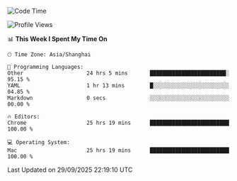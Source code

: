 <!--START_SECTION:waka-->
![Code Time](http://img.shields.io/badge/Code%20Time-4%2C504%20hrs%202%20mins-blue)

![Profile Views](http://img.shields.io/badge/Profile%20Views-0-blue)

📊 **This Week I Spent My Time On** 

```text
🕑︎ Time Zone: Asia/Shanghai

💬 Programming Languages: 
Other                    24 hrs 5 mins       ████████████████████████░   95.15 % 
YAML                     1 hr 13 mins        █░░░░░░░░░░░░░░░░░░░░░░░░   04.85 % 
Markdown                 0 secs              ░░░░░░░░░░░░░░░░░░░░░░░░░   00.00 % 

🔥 Editors: 
Chrome                   25 hrs 19 mins      █████████████████████████   100.00 % 

💻 Operating System: 
Mac                      25 hrs 19 mins      █████████████████████████   100.00 % 
```


 Last Updated on 29/09/2025 22:19:10 UTC
<!--END_SECTION:waka-->